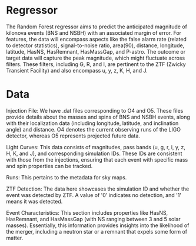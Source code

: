 # Regressor

The Random Forest regressor aims to predict the anticipated magnitude of kilonova events (BNS and NSBH) with an associated margin of error.
For features, the data will encompass aspects like the false alarm rate (related to detector statistics), signal-to-noise ratio, area(90), distance, longitude, latitude, HasNS, HasRemnant, HasMassGap, and P-astro.
The outcome or target data will capture the peak magnitude, which might fluctuate across filters. These filters, including G, R, and I, are pertinent to the ZTF (Zwicky Transient Facility) and also encompass u, y, z, K, H, and J.

# Data
Injection File: We have .dat files corresponding to O4 and O5. These files provide details about the masses and spins of BNS and NSBH events, along with their localization data (including longitude, latitude, and inclination angle) and distance. O4 denotes the current observing runs of the LIGO detector, whereas O5 represents projected future data.

Light Curves: This data consists of magnitudes, pass bands (u, g, r, i, y, z, H, K, and J), and corresponding simulation IDs. These IDs are consistent with those from the injections, ensuring that each event with specific mass and spin properties can be tracked.

Runs: This pertains to the metadata for sky maps.

ZTF Detection: The data here showcases the simulation ID and whether the event was detected by ZTF. A value of '0' indicates no detection, and '1' means it was detected.

Event Characteristics: This section includes properties like HasNS, HasRemnant, and HasMassGap (with NS ranging between 3 and 5 solar masses). Essentially, this information provides insights into the likelihood of the merger, including a neutron star or a remnant that expels some form of matter.
